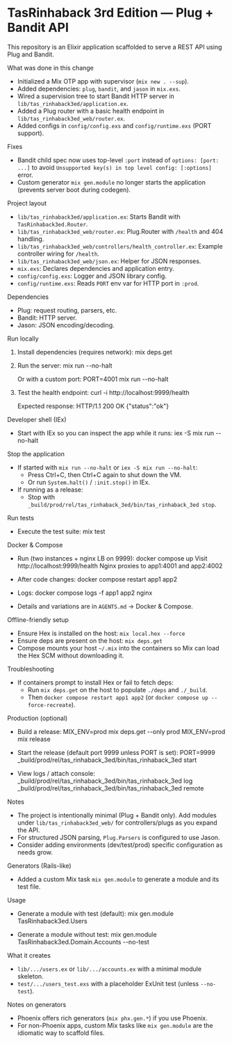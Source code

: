 TasRinhaback 3rd Edition — Plug + Bandit API
================================================

This repository is an Elixir application scaffolded to serve a REST API using Plug and Bandit.

What was done in this change
- Initialized a Mix OTP app with supervisor (`mix new . --sup`).
- Added dependencies: `plug`, `bandit`, and `jason` in `mix.exs`.
- Wired a supervision tree to start Bandit HTTP server in `lib/tas_rinhaback3ed/application.ex`.
- Added a Plug router with a basic health endpoint in `lib/tas_rinhaback3ed_web/router.ex`.
- Added configs in `config/config.exs` and `config/runtime.exs` (PORT support).

Fixes
- Bandit child spec now uses top-level `:port` instead of `options: [port: ...]` to avoid `Unsupported key(s) in top level config: [:options]` error.
- Custom generator `mix gen.module` no longer starts the application (prevents server boot during codegen).

Project layout
- `lib/tas_rinhaback3ed/application.ex`: Starts Bandit with `TasRinhaback3ed.Router`.
- `lib/tas_rinhaback3ed_web/router.ex`: Plug.Router with `/health` and 404 handling.
- `lib/tas_rinhaback3ed_web/controllers/health_controller.ex`: Example controller wiring for `/health`.
- `lib/tas_rinhaback3ed_web/json.ex`: Helper for JSON responses.
- `mix.exs`: Declares dependencies and application entry.
- `config/config.exs`: Logger and JSON library config.
- `config/runtime.exs`: Reads `PORT` env var for HTTP port in `:prod`.

Dependencies
- Plug: request routing, parsers, etc.
- Bandit: HTTP server.
- Jason: JSON encoding/decoding.

Run locally
1) Install dependencies (requires network):
   mix deps.get

2) Run the server:
   mix run --no-halt

   Or with a custom port:
   PORT=4001 mix run --no-halt

3) Test the health endpoint:
   curl -i http://localhost:9999/health

   Expected response:
   HTTP/1.1 200 OK
   {"status":"ok"}

Developer shell (IEx)
- Start with IEx so you can inspect the app while it runs:
  iex -S mix run --no-halt

Stop the application
- If started with `mix run --no-halt` or `iex -S mix run --no-halt`:
  - Press Ctrl+C, then Ctrl+C again to shut down the VM.
  - Or run `System.halt()` / `:init.stop()` in IEx.
- If running as a release:
  - Stop with `_build/prod/rel/tas_rinhaback_3ed/bin/tas_rinhaback_3ed stop`.

Run tests
- Execute the test suite:
  mix test

Docker & Compose
- Run (two instances + nginx LB on 9999):
  docker compose up
  Visit http://localhost:9999/health
  Nginx proxies to app1:4001 and app2:4002

- After code changes:
  docker compose restart app1 app2

- Logs:
  docker compose logs -f app1 app2 nginx

- Details and variations are in `AGENTS.md` → Docker & Compose.

Offline-friendly setup
- Ensure Hex is installed on the host: `mix local.hex --force`
- Ensure deps are present on the host: `mix deps.get`
- Compose mounts your host `~/.mix` into the containers so Mix can load the Hex SCM without downloading it.

Troubleshooting
- If containers prompt to install Hex or fail to fetch deps:
  - Run `mix deps.get` on the host to populate `./deps` and `./_build`.
  - Then `docker compose restart app1 app2` (or `docker compose up --force-recreate`).

Production (optional)
- Build a release:
  MIX_ENV=prod mix deps.get --only prod
  MIX_ENV=prod mix release

- Start the release (default port 9999 unless PORT is set):
  PORT=9999 _build/prod/rel/tas_rinhaback_3ed/bin/tas_rinhaback_3ed start

- View logs / attach console:
  _build/prod/rel/tas_rinhaback_3ed/bin/tas_rinhaback_3ed log
  _build/prod/rel/tas_rinhaback_3ed/bin/tas_rinhaback_3ed remote

Notes
- The project is intentionally minimal (Plug + Bandit only). Add modules under `lib/tas_rinhaback3ed_web/` for controllers/plugs as you expand the API.
- For structured JSON parsing, `Plug.Parsers` is configured to use Jason.
- Consider adding environments (dev/test/prod) specific configuration as needs grow.

Generators (Rails-like)
- Added a custom Mix task `mix gen.module` to generate a module and its test file.

Usage
- Generate a module with test (default):
  mix gen.module TasRinhaback3ed.Users

- Generate a module without test:
  mix gen.module TasRinhaback3ed.Domain.Accounts --no-test

What it creates
- `lib/.../users.ex` or `lib/.../accounts.ex` with a minimal module skeleton.
- `test/.../users_test.exs` with a placeholder ExUnit test (unless `--no-test`).

Notes on generators
- Phoenix offers rich generators (`mix phx.gen.*`) if you use Phoenix.
- For non-Phoenix apps, custom Mix tasks like `mix gen.module` are the idiomatic way to scaffold files.
